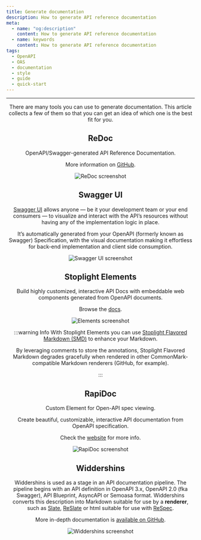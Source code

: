 ```yaml
---
title: Generate documentation
description: How to generate API reference documentation
meta:
  - name: "og:description"
    content: How to generate API reference documentation
  - name: keywords
    content: How to generate API reference documentation
tags:
  - OpenAPI
  - OAS
  - documentation
  - style
  - guide
  - quick-start
---
```


<Header/>

---

There are many tools you can use to generate documentation.
This article collects a few of them so that you can get an idea of which one is the best fit for you.

## ReDoc

OpenAPI/Swagger-generated API Reference Documentation.

More information on [GitHub](https://github.com/Redocly/redoc).

<!-- markdown-link-check-disable -->

![ReDoc screenshot](/images/redoc.png)

<!-- markdown-link-check-enable -->

## Swagger UI

<!-- vale off -->

[Swagger UI](https://swagger.io/tools/swagger-ui/) allows anyone — be it your development team or your end consumers — to visualize and interact with the API’s resources without having any of the implementation logic in place.

<!-- vale on -->

It’s automatically generated from your OpenAPI (formerly known as Swagger) Specification, with the visual documentation making it effortless for back-end implementation and client side consumption.

<!-- markdown-link-check-disable -->

![Swagger UI screenshot](/images/swagger-ui.png)

<!-- markdown-link-check-enable -->

## Stoplight Elements

Build highly customized, interactive API Docs with embeddable web components generated from OpenAPI documents.

Browse the [docs](https://stoplight.io/open-source/elements/).

<!-- markdown-link-check-disable -->

![Elements screenshot](/images/elements.png)

<!-- markdown-link-check-enable -->

:::warning Info
With Stoplight Elements you can use [Stoplight Flavored Markdown (SMD)](https://meta.stoplight.io/docs/studio/docs/Documentation/03a-stoplight-flavored-markdown.md) to enhance your Markdown.

<!-- vale off -->

By leveraging comments to store the annotations, Stoplight Flavored Markdown degrades gracefully when rendered in other CommonMark-compatible Markdown renderers (GitHub, for example).
<!-- vale on -->
:::

## RapiDoc

Custom Element for Open-API spec viewing.

Create beautiful, customizable, interactive API documentation from OpenAPI specification.

Check the [website](https://mrin9.github.io/RapiDoc/) for more info.

<!-- markdown-link-check-disable -->

![RapiDoc screenshot](/images/rapidoc.png)

<!-- markdown-link-check-enable -->
## Widdershins

<!-- markdown-link-check-disable -->

Widdershins is used as a stage in an API documentation pipeline.
The pipeline begins with an API definition in OpenAPI 3.x, OpenAPI 2.0 (fka Swagger), API Blueprint, AsyncAPI or Semoasa format.
Widdershins converts this description into Markdown suitable for use by a **renderer**, such as [Slate](https://github.com/slatedocs/slate), [ReSlate](https://github.com/mermade/reslate) or html suitable for use with [ReSpec](https://github.com/w3c/respec).

More in-depth documentation is [available on GitHub](https://mermade.github.io/widdershins).

![Widdershins screenshot](/images/widdershins.png)

<!-- markdown-link-check-enable -->

